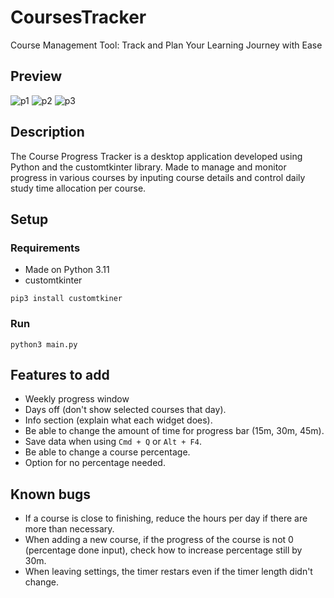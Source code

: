 # CoursesTracker
Course Management Tool: Track and Plan Your Learning Journey with Ease
## Preview
![p1](https://github.com/MarcMarquezM/CoursesTracker/assets/55757884/9418f410-c862-4071-85b0-41289f0c0dfe)
![p2](https://github.com/MarcMarquezM/CoursesTracker/assets/55757884/a660e5e2-7a35-4d49-907c-061c74003ec4)
![p3](https://github.com/MarcMarquezM/CoursesTracker/assets/55757884/91d4f183-7724-465c-be91-a7c13de5c2cc)
## Description
The Course Progress Tracker is a desktop application developed using Python and the customtkinter library. Made to manage and monitor progress in various courses by inputing course details and control daily study time allocation per course.
## Setup
### Requirements
* Made on Python 3.11
* customtkinter
```
pip3 install customtkiner
```
### Run
```
python3 main.py
```
## Features to add
* Weekly progress window
* Days off (don't show selected courses that day).
* Info section (explain what each widget does).
* Be able to change the amount of time for progress bar (15m, 30m, 45m).
* Save data when using `Cmd + Q` or `Alt + F4`.
* Be able to change a course percentage.
* Option for no percentage needed.
## Known bugs
* If a course is close to finishing, reduce the hours per day if there are more than necessary.
* When adding a new course, if the progress of the course is not 0 (percentage done input), check how to increase percentage still by 30m.
* When leaving settings, the timer restars even if the timer length didn't change.
